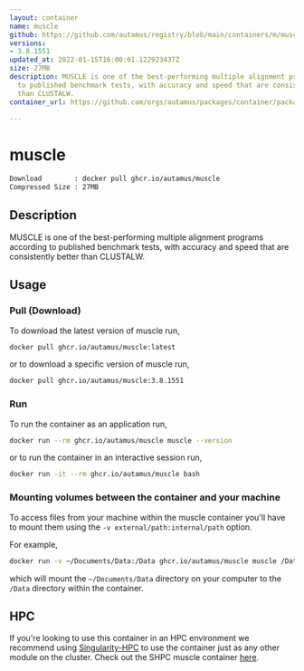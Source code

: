 ```yaml
---
layout: container
name: muscle
github: https://github.com/autamus/registry/blob/main/containers/m/muscle/spack.yaml
versions:
- 3.8.1551
updated_at: 2022-01-15T16:00:01.122923437Z
size: 27MB
description: MUSCLE is one of the best-performing multiple alignment programs according
  to published benchmark tests, with accuracy and speed that are consistently better
  than CLUSTALW.
container_url: https://github.com/orgs/autamus/packages/container/package/muscle

---
```

# muscle
```bash 
Download        : docker pull ghcr.io/autamus/muscle
Compressed Size : 27MB
```

## Description
MUSCLE is one of the best-performing multiple alignment programs according to published benchmark tests, with accuracy and speed that are consistently better than CLUSTALW.

## Usage
### Pull (Download)
To download the latest version of muscle run,

```bash
docker pull ghcr.io/autamus/muscle:latest
```

or to download a specific version of muscle run,

```bash
docker pull ghcr.io/autamus/muscle:3.8.1551
```
### Run
To run the container as an application run,
```bash
docker run --rm ghcr.io/autamus/muscle muscle --version
```

or to run the container in an interactive session run,
```bash
docker run -it --rm ghcr.io/autamus/muscle bash
```

### Mounting volumes between the container and your machine
To access files from your machine within the muscle container you'll have to mount them using the `-v external/path:internal/path` option.

For example,
```bash
docker run -v ~/Documents/Data:/Data ghcr.io/autamus/muscle muscle /Data/myData.csv
```
which will mount the `~/Documents/Data` directory on your computer to the `/Data` directory within the container.

## HPC
If you're looking to use this container in an HPC environment we recommend using [Singularity-HPC](https://singularity-hpc.readthedocs.io) to use the container just as any other module on the cluster. Check out the SHPC muscle container [here](https://singularityhub.github.io/singularity-hpc/r/ghcr.io-autamus-muscle/).